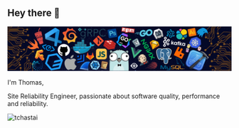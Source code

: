## Hey there 👋

<p align="center"><img src="https://raw.githubusercontent.com/KevinPatel04/KevinPatel04/master/header.png"></p>

I'm Thomas,

Site Reliability Engineer, passionate about software quality, performance and reliability.

<p align="left">
  <img
    src="https://komarev.com/ghpvc/?username=tchastai"
    alt="tchastai"
  />
</p>
